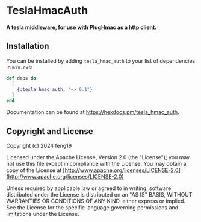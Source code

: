 # TeslaHmacAuth

**A tesla middleware, for use with PlugHmac as a http client.**

## Installation

You can be installed by adding `tesla_hmac_auth` to your list of dependencies in `mix.exs`:

```elixir
def deps do
  [
    {:tesla_hmac_auth, "~> 0.1"}
  ]
end
```

Documentation can be found at <https://hexdocs.pm/tesla_hmac_auth>.


## Copyright and License

Copyright (c) 2024 feng19

Licensed under the Apache License, Version 2.0 (the "License");
you may not use this file except in compliance with the License.
You may obtain a copy of the License at [http://www.apache.org/licenses/LICENSE-2.0](http://www.apache.org/licenses/LICENSE-2.0)

Unless required by applicable law or agreed to in writing, software
distributed under the License is distributed on an "AS IS" BASIS,
WITHOUT WARRANTIES OR CONDITIONS OF ANY KIND, either express or implied.
See the License for the specific language governing permissions and
limitations under the License.